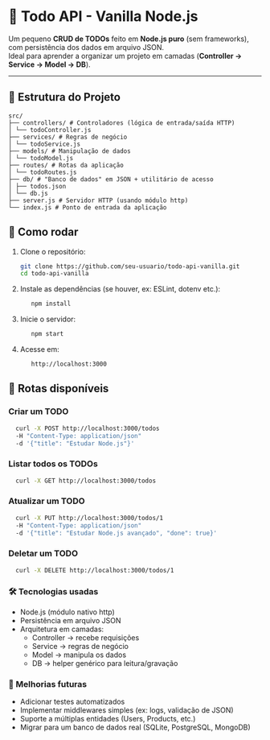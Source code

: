 # 📝 Todo API - Vanilla Node.js

Um pequeno **CRUD de TODOs** feito em **Node.js puro** (sem frameworks), com persistência dos dados em arquivo JSON.  
Ideal para aprender a organizar um projeto em camadas (**Controller → Service → Model → DB**).

---

## 📂 Estrutura do Projeto

```
src/
├── controllers/ # Controladores (lógica de entrada/saída HTTP)
│ └── todoController.js
├── services/ # Regras de negócio
│ └── todoService.js
├── models/ # Manipulação de dados
│ └── todoModel.js
├── routes/ # Rotas da aplicação
│ └── todoRoutes.js
├── db/ # "Banco de dados" em JSON + utilitário de acesso
│ ├── todos.json
│ └── db.js
├── server.js # Servidor HTTP (usando módulo http)
└── index.js # Ponto de entrada da aplicação
```

## 🚀 Como rodar

1. Clone o repositório:

   ```bash
   git clone https://github.com/seu-usuario/todo-api-vanilla.git
   cd todo-api-vanilla
   ```

2. Instale as dependências (se houver, ex: ESLint, dotenv etc.):

   ```bash
      npm install
   ```

3. Inicie o servidor:

   ```bash
      npm start
   ```

4. Acesse em:

   ```arduino
      http://localhost:3000
   ```

## 📌 Rotas disponíveis

### Criar um TODO

```bash
  curl -X POST http://localhost:3000/todos
  -H "Content-Type: application/json"
  -d '{"title": "Estudar Node.js"}'
```

### Listar todos os TODOs

```bash
  curl -X GET http://localhost:3000/todos
```

### Atualizar um TODO

```bash
  curl -X PUT http://localhost:3000/todos/1
  -H "Content-Type: application/json"
  -d '{"title": "Estudar Node.js avançado", "done": true}'

```

### Deletar um TODO

```bash
  curl -X DELETE http://localhost:3000/todos/1
```

### 🛠️ Tecnologias usadas

- Node.js (módulo nativo http)
- Persistência em arquivo JSON
- Arquitetura em camadas:
  - Controller → recebe requisições
  - Service → regras de negócio
  - Model → manipula os dados
  - DB → helper genérico para leitura/gravação
  
### 🌱 Melhorias futuras

- Adicionar testes automatizados
- Implementar middlewares simples (ex: logs, validação de JSON)
- Suporte a múltiplas entidades (Users, Products, etc.)
- Migrar para um banco de dados real (SQLite, PostgreSQL, MongoDB)
